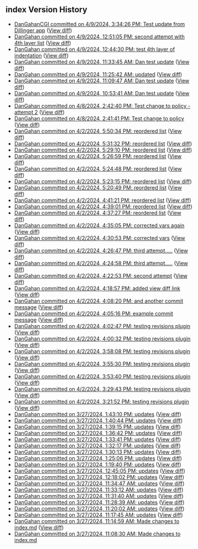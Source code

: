 ## index Version History

* [DanGahanCGI committed on 4/9/2024, 3:34:26 PM: Test update from Dillinger app](https://github.com/DanGahanCGI/DanGahanCGI.github.io/commit/74865eea514a8e5f9cf7009456639137f6ab9a42) ([View diff](https://github.com/DanGahanCGI/DanGahanCGI.github.io/compare/23379bab1382f349cc0f124cf0fe920f5302688c...74865eea514a8e5f9cf7009456639137f6ab9a42))
* [DanGahan committed on 4/9/2024, 12:51:05 PM: second attempt with 4th layer list](https://github.com/DanGahanCGI/DanGahanCGI.github.io/commit/1a7aada6d3331cd441ab9bf49567b0a6773c6960) ([View diff](https://github.com/DanGahanCGI/DanGahanCGI.github.io/compare/3bf39260d05bbc684b853e1490cc6c39092c35cd...1a7aada6d3331cd441ab9bf49567b0a6773c6960))
* [DanGahan committed on 4/9/2024, 12:44:30 PM: test 4th layer of indentation](https://github.com/DanGahanCGI/DanGahanCGI.github.io/commit/aa76dec990faa062fb2b0bd1eb4fd85328823cbb) ([View diff](https://github.com/DanGahanCGI/DanGahanCGI.github.io/compare/56375d89eb159eb9ca25a6cee7c78c4a2b189797...aa76dec990faa062fb2b0bd1eb4fd85328823cbb))
* [DanGahan committed on 4/9/2024, 11:33:45 AM: Dan test update](https://github.com/DanGahanCGI/DanGahanCGI.github.io/commit/166f95ec54e1f97b915f3c627feec952d0d1d2c7) ([View diff](https://github.com/DanGahanCGI/DanGahanCGI.github.io/compare/f017830f94133037bd4e5d2f78d9e76dca4cd920...166f95ec54e1f97b915f3c627feec952d0d1d2c7))
* [DanGahan committed on 4/9/2024, 11:25:42 AM: updated](https://github.com/DanGahanCGI/DanGahanCGI.github.io/commit/e5820733379359da101b2aa15c9b427c242ec508) ([View diff](https://github.com/DanGahanCGI/DanGahanCGI.github.io/compare/1c3a8ffaa3d8e3540a05ec7b745e008cd73993af...e5820733379359da101b2aa15c9b427c242ec508))
* [DanGahan committed on 4/9/2024, 11:09:47 AM: Dan test update](https://github.com/DanGahanCGI/DanGahanCGI.github.io/commit/ac7d580d3d71def6f93db08a1082d71036ecb2fe) ([View diff](https://github.com/DanGahanCGI/DanGahanCGI.github.io/compare/7a8ea036c829825e975d5c57aeddab0ef94691c9...ac7d580d3d71def6f93db08a1082d71036ecb2fe))
* [DanGahan committed on 4/9/2024, 10:53:41 AM: Dan test update](https://github.com/DanGahanCGI/DanGahanCGI.github.io/commit/c03ca0ad310b6195dc545b8487c17360a482b304) ([View diff](https://github.com/DanGahanCGI/DanGahanCGI.github.io/compare/1c1cb2007fc7f720e1a3f9c6002b9eef5cee91b4...c03ca0ad310b6195dc545b8487c17360a482b304))
* [DanGahan committed on 4/8/2024, 2:42:40 PM: Test change to policy - attempt 2](https://github.com/DanGahanCGI/DanGahanCGI.github.io/commit/d0f05becde8e7b8b4d429076b35b58cc32b334a3) ([View diff](https://github.com/DanGahanCGI/DanGahanCGI.github.io/compare/8d59a21ee0c71bfef1f9fade04e2eed22acd8ff6...d0f05becde8e7b8b4d429076b35b58cc32b334a3))
* [DanGahan committed on 4/8/2024, 2:41:41 PM: Test change to policy](https://github.com/DanGahanCGI/DanGahanCGI.github.io/commit/8d59a21ee0c71bfef1f9fade04e2eed22acd8ff6) ([View diff](https://github.com/DanGahanCGI/DanGahanCGI.github.io/compare/1f22ce18a6e7c427b7b8bd264403679d00f5fe1c...8d59a21ee0c71bfef1f9fade04e2eed22acd8ff6))
* [DanGahan committed on 4/2/2024, 5:50:34 PM: reordered list](https://github.com/DanGahanCGI/DanGahanCGI.github.io/commit/1f22ce18a6e7c427b7b8bd264403679d00f5fe1c) ([View diff](https://github.com/DanGahanCGI/DanGahanCGI.github.io/compare/d2655fe63c49669a856f5f7a24d494901eccbd31...1f22ce18a6e7c427b7b8bd264403679d00f5fe1c))
* [DanGahan committed on 4/2/2024, 5:31:32 PM: reordered list](https://github.com/DanGahanCGI/DanGahanCGI.github.io/commit/d2655fe63c49669a856f5f7a24d494901eccbd31) ([View diff](https://github.com/DanGahanCGI/DanGahanCGI.github.io/compare/487d84c95a41ad0ee4cd3df2cf4965ec98394296...d2655fe63c49669a856f5f7a24d494901eccbd31))
* [DanGahan committed on 4/2/2024, 5:29:10 PM: reordered list](https://github.com/DanGahanCGI/DanGahanCGI.github.io/commit/487d84c95a41ad0ee4cd3df2cf4965ec98394296) ([View diff](https://github.com/DanGahanCGI/DanGahanCGI.github.io/compare/808733ed9663320d967ac9f48eb2a8460600678a...487d84c95a41ad0ee4cd3df2cf4965ec98394296))
* [DanGahan committed on 4/2/2024, 5:26:59 PM: reordered list](https://github.com/DanGahanCGI/DanGahanCGI.github.io/commit/808733ed9663320d967ac9f48eb2a8460600678a) ([View diff](https://github.com/DanGahanCGI/DanGahanCGI.github.io/compare/c8512d5e3a9729151e268b691637bdfab75e49b7...808733ed9663320d967ac9f48eb2a8460600678a))
* [DanGahan committed on 4/2/2024, 5:24:48 PM: reordered list](https://github.com/DanGahanCGI/DanGahanCGI.github.io/commit/c8512d5e3a9729151e268b691637bdfab75e49b7) ([View diff](https://github.com/DanGahanCGI/DanGahanCGI.github.io/compare/a2fab384cd8b3e46d81a24606c623a7ea41124b4...c8512d5e3a9729151e268b691637bdfab75e49b7))
* [DanGahan committed on 4/2/2024, 5:23:15 PM: reordered list](https://github.com/DanGahanCGI/DanGahanCGI.github.io/commit/a2fab384cd8b3e46d81a24606c623a7ea41124b4) ([View diff](https://github.com/DanGahanCGI/DanGahanCGI.github.io/compare/ca50dacd216e7053d9a070e35f261cbb45cab140...a2fab384cd8b3e46d81a24606c623a7ea41124b4))
* [DanGahan committed on 4/2/2024, 5:20:49 PM: reordered list](https://github.com/DanGahanCGI/DanGahanCGI.github.io/commit/ca50dacd216e7053d9a070e35f261cbb45cab140) ([View diff](https://github.com/DanGahanCGI/DanGahanCGI.github.io/compare/c302bacb6002be9fd053a868331accad09862792...ca50dacd216e7053d9a070e35f261cbb45cab140))
* [DanGahan committed on 4/2/2024, 4:41:21 PM: reordered list](https://github.com/DanGahanCGI/DanGahanCGI.github.io/commit/c302bacb6002be9fd053a868331accad09862792) ([View diff](https://github.com/DanGahanCGI/DanGahanCGI.github.io/compare/b10011dcee656a910d29aad3e966a89857aff550...c302bacb6002be9fd053a868331accad09862792))
* [DanGahan committed on 4/2/2024, 4:39:01 PM: reordered list](https://github.com/DanGahanCGI/DanGahanCGI.github.io/commit/b10011dcee656a910d29aad3e966a89857aff550) ([View diff](https://github.com/DanGahanCGI/DanGahanCGI.github.io/compare/52e06ccced8a50ffac40f220e31485394a9fbf44...b10011dcee656a910d29aad3e966a89857aff550))
* [DanGahan committed on 4/2/2024, 4:37:27 PM: reordered list](https://github.com/DanGahanCGI/DanGahanCGI.github.io/commit/52e06ccced8a50ffac40f220e31485394a9fbf44) ([View diff](https://github.com/DanGahanCGI/DanGahanCGI.github.io/compare/52a1ac777789ae2251ea5cc91bb3577179d2bfaa...52e06ccced8a50ffac40f220e31485394a9fbf44))
* [DanGahan committed on 4/2/2024, 4:35:05 PM: corrected vars again](https://github.com/DanGahanCGI/DanGahanCGI.github.io/commit/52a1ac777789ae2251ea5cc91bb3577179d2bfaa) ([View diff](https://github.com/DanGahanCGI/DanGahanCGI.github.io/compare/f2c3397ab23961b55ff8e5d43b129c672d833c96...52a1ac777789ae2251ea5cc91bb3577179d2bfaa))
* [DanGahan committed on 4/2/2024, 4:30:53 PM: corrected vars](https://github.com/DanGahanCGI/DanGahanCGI.github.io/commit/f2c3397ab23961b55ff8e5d43b129c672d833c96) ([View diff](https://github.com/DanGahanCGI/DanGahanCGI.github.io/compare/bd82708018daaca0e10d144eacd40a0525283cd2...f2c3397ab23961b55ff8e5d43b129c672d833c96))
* [DanGahan committed on 4/2/2024, 4:26:47 PM: third attempt.....](https://github.com/DanGahanCGI/DanGahanCGI.github.io/commit/bd82708018daaca0e10d144eacd40a0525283cd2) ([View diff](https://github.com/DanGahanCGI/DanGahanCGI.github.io/compare/54001393b7131daaf61e407287ac5afb9e3d0279...bd82708018daaca0e10d144eacd40a0525283cd2))
* [DanGahan committed on 4/2/2024, 4:24:58 PM: third attempt.....](https://github.com/DanGahanCGI/DanGahanCGI.github.io/commit/54001393b7131daaf61e407287ac5afb9e3d0279) ([View diff](https://github.com/DanGahanCGI/DanGahanCGI.github.io/compare/532403dcf12d06beec6dc8951135066132528929...54001393b7131daaf61e407287ac5afb9e3d0279))
* [DanGahan committed on 4/2/2024, 4:22:53 PM: second attempt](https://github.com/DanGahanCGI/DanGahanCGI.github.io/commit/532403dcf12d06beec6dc8951135066132528929) ([View diff](https://github.com/DanGahanCGI/DanGahanCGI.github.io/compare/1d11cfcf0e8dcd4c82958477a36f7835b37d30dc...532403dcf12d06beec6dc8951135066132528929))
* [DanGahan committed on 4/2/2024, 4:18:57 PM: added view diff link](https://github.com/DanGahanCGI/DanGahanCGI.github.io/commit/1d11cfcf0e8dcd4c82958477a36f7835b37d30dc) ([View diff](https://github.com/DanGahanCGI/DanGahanCGI.github.io/compare/cb61b9d235bc75c1233049c7cc53714b4f2c8d47...1d11cfcf0e8dcd4c82958477a36f7835b37d30dc))
* [DanGahan committed on 4/2/2024, 4:08:20 PM: and another commit message](https://github.com/DanGahanCGI/DanGahanCGI.github.io/commit/cb61b9d235bc75c1233049c7cc53714b4f2c8d47) ([View diff](https://github.com/DanGahanCGI/DanGahanCGI.github.io/compare/e10b0c3dd83cb46ad5b5f39776c1ba0f7ae494bd...cb61b9d235bc75c1233049c7cc53714b4f2c8d47))
* [DanGahan committed on 4/2/2024, 4:05:16 PM: example commit message](https://github.com/DanGahanCGI/DanGahanCGI.github.io/commit/e10b0c3dd83cb46ad5b5f39776c1ba0f7ae494bd) ([View diff](https://github.com/DanGahanCGI/DanGahanCGI.github.io/compare/4e0f84251fda5972580a7216642adc997263f8b1...e10b0c3dd83cb46ad5b5f39776c1ba0f7ae494bd))
* [DanGahan committed on 4/2/2024, 4:02:47 PM: testing revisions plugin](https://github.com/DanGahanCGI/DanGahanCGI.github.io/commit/4e0f84251fda5972580a7216642adc997263f8b1) ([View diff](https://github.com/DanGahanCGI/DanGahanCGI.github.io/compare/d6d892cfa2866eecc85bd78aceb7e771d615015f...4e0f84251fda5972580a7216642adc997263f8b1))
* [DanGahan committed on 4/2/2024, 4:00:32 PM: testing revisions plugin](https://github.com/DanGahanCGI/DanGahanCGI.github.io/commit/d6d892cfa2866eecc85bd78aceb7e771d615015f) ([View diff](https://github.com/DanGahanCGI/DanGahanCGI.github.io/compare/a402f48a58ea5f5457012a9bf9300e442a07bb9d...d6d892cfa2866eecc85bd78aceb7e771d615015f))
* [DanGahan committed on 4/2/2024, 3:58:08 PM: testing revisions plugin](https://github.com/DanGahanCGI/DanGahanCGI.github.io/commit/a402f48a58ea5f5457012a9bf9300e442a07bb9d) ([View diff](https://github.com/DanGahanCGI/DanGahanCGI.github.io/compare/dd25e80a78531134689038bae2a15d89bb90a37d...a402f48a58ea5f5457012a9bf9300e442a07bb9d))
* [DanGahan committed on 4/2/2024, 3:55:30 PM: testing revisions plugin](https://github.com/DanGahanCGI/DanGahanCGI.github.io/commit/dd25e80a78531134689038bae2a15d89bb90a37d) ([View diff](https://github.com/DanGahanCGI/DanGahanCGI.github.io/compare/812169a1af3688bdbd4244fb1ca2f0da894c48b6...dd25e80a78531134689038bae2a15d89bb90a37d))
* [DanGahan committed on 4/2/2024, 3:53:40 PM: testing revisions plugin](https://github.com/DanGahanCGI/DanGahanCGI.github.io/commit/812169a1af3688bdbd4244fb1ca2f0da894c48b6) ([View diff](https://github.com/DanGahanCGI/DanGahanCGI.github.io/compare/0fd2b97cc5f5c73ea6432023672ce6d2b9340e69...812169a1af3688bdbd4244fb1ca2f0da894c48b6))
* [DanGahan committed on 4/2/2024, 3:29:43 PM: testing revisions plugin](https://github.com/DanGahanCGI/DanGahanCGI.github.io/commit/0fd2b97cc5f5c73ea6432023672ce6d2b9340e69) ([View diff](https://github.com/DanGahanCGI/DanGahanCGI.github.io/compare/458669e758f490b3ccab52738d86ea758aa223b6...0fd2b97cc5f5c73ea6432023672ce6d2b9340e69))
* [DanGahan committed on 4/2/2024, 3:21:52 PM: testing revisions plugin](https://github.com/DanGahanCGI/DanGahanCGI.github.io/commit/5c36cd2299770c5a9f3fb7555660613a784e2c2d) ([View diff](https://github.com/DanGahanCGI/DanGahanCGI.github.io/compare/dc52fc04be71f3ff208b7f1fa02528f672873bc1...5c36cd2299770c5a9f3fb7555660613a784e2c2d))
* [DanGahan committed on 3/27/2024, 1:43:10 PM: updates](https://github.com/DanGahanCGI/DanGahanCGI.github.io/commit/a7539f720e94442b585c5388125c4a00231f8933) ([View diff](https://github.com/DanGahanCGI/DanGahanCGI.github.io/compare/7484f42b8d016fde743b08f1feac02446017eb8f...a7539f720e94442b585c5388125c4a00231f8933))
* [DanGahan committed on 3/27/2024, 1:40:44 PM: updates](https://github.com/DanGahanCGI/DanGahanCGI.github.io/commit/7484f42b8d016fde743b08f1feac02446017eb8f) ([View diff](https://github.com/DanGahanCGI/DanGahanCGI.github.io/compare/7424f0cbb2149b5e5ad1fcc2555bff9b036369d6...7484f42b8d016fde743b08f1feac02446017eb8f))
* [DanGahan committed on 3/27/2024, 1:39:15 PM: updates](https://github.com/DanGahanCGI/DanGahanCGI.github.io/commit/7424f0cbb2149b5e5ad1fcc2555bff9b036369d6) ([View diff](https://github.com/DanGahanCGI/DanGahanCGI.github.io/compare/81d95857340077f60ead2dbdd96cc3f7a694b8f0...7424f0cbb2149b5e5ad1fcc2555bff9b036369d6))
* [DanGahan committed on 3/27/2024, 1:36:42 PM: updates](https://github.com/DanGahanCGI/DanGahanCGI.github.io/commit/81d95857340077f60ead2dbdd96cc3f7a694b8f0) ([View diff](https://github.com/DanGahanCGI/DanGahanCGI.github.io/compare/ef78d072c2c142ba5267c471845d5e74afd81441...81d95857340077f60ead2dbdd96cc3f7a694b8f0))
* [DanGahan committed on 3/27/2024, 1:33:41 PM: updates](https://github.com/DanGahanCGI/DanGahanCGI.github.io/commit/ef78d072c2c142ba5267c471845d5e74afd81441) ([View diff](https://github.com/DanGahanCGI/DanGahanCGI.github.io/compare/accbc4718bdca981fb56020bb684675a89736f74...ef78d072c2c142ba5267c471845d5e74afd81441))
* [DanGahan committed on 3/27/2024, 1:32:17 PM: updates](https://github.com/DanGahanCGI/DanGahanCGI.github.io/commit/accbc4718bdca981fb56020bb684675a89736f74) ([View diff](https://github.com/DanGahanCGI/DanGahanCGI.github.io/compare/58a4f1c8d6c28711c36ada201e8a406a92e98502...accbc4718bdca981fb56020bb684675a89736f74))
* [DanGahan committed on 3/27/2024, 1:30:13 PM: updates](https://github.com/DanGahanCGI/DanGahanCGI.github.io/commit/58a4f1c8d6c28711c36ada201e8a406a92e98502) ([View diff](https://github.com/DanGahanCGI/DanGahanCGI.github.io/compare/65a10ee3d94aef49a0a0895c510bb84cb2705745...58a4f1c8d6c28711c36ada201e8a406a92e98502))
* [DanGahan committed on 3/27/2024, 1:25:06 PM: updates](https://github.com/DanGahanCGI/DanGahanCGI.github.io/commit/65a10ee3d94aef49a0a0895c510bb84cb2705745) ([View diff](https://github.com/DanGahanCGI/DanGahanCGI.github.io/compare/cb10889b800c4c30ea03ca7dca8af4c5b0b42dac...65a10ee3d94aef49a0a0895c510bb84cb2705745))
* [DanGahan committed on 3/27/2024, 1:19:40 PM: updates](https://github.com/DanGahanCGI/DanGahanCGI.github.io/commit/abe024c6630aab6f17ae7f30bd5ee92a51224f86) ([View diff](https://github.com/DanGahanCGI/DanGahanCGI.github.io/compare/04d3f236d776e778f307c1cabd7807c41af98db3...abe024c6630aab6f17ae7f30bd5ee92a51224f86))
* [DanGahan committed on 3/27/2024, 12:45:05 PM: updates](https://github.com/DanGahanCGI/DanGahanCGI.github.io/commit/ab49f4b6eabbedf0eceec4409f873ea60b9a2614) ([View diff](https://github.com/DanGahanCGI/DanGahanCGI.github.io/compare/96cd25f78c330d98042be215fb3f6a4a9e844761...ab49f4b6eabbedf0eceec4409f873ea60b9a2614))
* [DanGahan committed on 3/27/2024, 12:18:02 PM: updates](https://github.com/DanGahanCGI/DanGahanCGI.github.io/commit/e151a2dd7bec99f53ffbaafc50195505bfb733ab) ([View diff](https://github.com/DanGahanCGI/DanGahanCGI.github.io/compare/9fd7e05f4cd53e6d41b7c2d2a0a8b6956dc5e9b9...e151a2dd7bec99f53ffbaafc50195505bfb733ab))
* [DanGahan committed on 3/27/2024, 11:34:47 AM: updates](https://github.com/DanGahanCGI/DanGahanCGI.github.io/commit/f4d63cb2339971b27a1c44823829f010b37844b5) ([View diff](https://github.com/DanGahanCGI/DanGahanCGI.github.io/compare/19f3e19be1a6d7ca284508988e4030a3f5eaeb56...f4d63cb2339971b27a1c44823829f010b37844b5))
* [DanGahan committed on 3/27/2024, 11:33:12 AM: updates](https://github.com/DanGahanCGI/DanGahanCGI.github.io/commit/19f3e19be1a6d7ca284508988e4030a3f5eaeb56) ([View diff](https://github.com/DanGahanCGI/DanGahanCGI.github.io/compare/a8300007706eab1b43dc0cc3eb06e674617e4c3b...19f3e19be1a6d7ca284508988e4030a3f5eaeb56))
* [DanGahan committed on 3/27/2024, 11:31:40 AM: updates](https://github.com/DanGahanCGI/DanGahanCGI.github.io/commit/a8300007706eab1b43dc0cc3eb06e674617e4c3b) ([View diff](https://github.com/DanGahanCGI/DanGahanCGI.github.io/compare/ecba0a6d4f36e825da19c8a21d90671bbaffe938...a8300007706eab1b43dc0cc3eb06e674617e4c3b))
* [DanGahan committed on 3/27/2024, 11:28:39 AM: updates](https://github.com/DanGahanCGI/DanGahanCGI.github.io/commit/ecba0a6d4f36e825da19c8a21d90671bbaffe938) ([View diff](https://github.com/DanGahanCGI/DanGahanCGI.github.io/compare/f33d1be4dedf8afa4999e71396b3bc0a1863eeaa...ecba0a6d4f36e825da19c8a21d90671bbaffe938))
* [DanGahan committed on 3/27/2024, 11:20:02 AM: updates](https://github.com/DanGahanCGI/DanGahanCGI.github.io/commit/f33d1be4dedf8afa4999e71396b3bc0a1863eeaa) ([View diff](https://github.com/DanGahanCGI/DanGahanCGI.github.io/compare/87c514f69b513bacfa88f00d8c8b3c4b82f08004...f33d1be4dedf8afa4999e71396b3bc0a1863eeaa))
* [DanGahan committed on 3/27/2024, 11:17:45 AM: updates](https://github.com/DanGahanCGI/DanGahanCGI.github.io/commit/87c514f69b513bacfa88f00d8c8b3c4b82f08004) ([View diff](https://github.com/DanGahanCGI/DanGahanCGI.github.io/compare/9b155ca035d7e7b554ed7a5450ee9981db93e7ea...87c514f69b513bacfa88f00d8c8b3c4b82f08004))
* [DanGahan committed on 3/27/2024, 11:14:59 AM: Made changes to index.md](https://github.com/DanGahanCGI/DanGahanCGI.github.io/commit/9b155ca035d7e7b554ed7a5450ee9981db93e7ea) ([View diff](https://github.com/DanGahanCGI/DanGahanCGI.github.io/compare/e2941494f3a71c653b7ee28da2c205326a17c38f...9b155ca035d7e7b554ed7a5450ee9981db93e7ea))
* [DanGahan committed on 3/27/2024, 11:08:30 AM: Made changes to index.md](https://github.com/DanGahanCGI/DanGahanCGI.github.io/commit/e2941494f3a71c653b7ee28da2c205326a17c38f)
